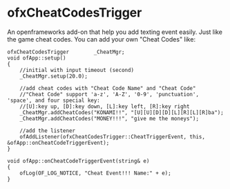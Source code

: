 ofxCheatCodesTrigger
====================

An openframeworks add-on that help you add texting event easily. Just like the game cheat codes.
You can add your own "Cheat Codes" like:

	ofxCheatCodesTrigger		_CheatMgr;
	void ofApp::setup()
	{
		//initial with input timeout (second)
		_CheatMgr.setup(20.0);
		
		//add cheat codes with "Cheat Code Name" and "Cheat Code"
		//"Cheat Code" support 'a-z', 'A-Z', '0-9', 'punctuation', 'space', and four special key:
		//[U]:key up, [D]:key down, [L]:key left, [R]:key right
		_CheatMgr.addCheatCodes("KONAMI!!", "[U][U][D][D][L][R][L][R]ba");
		_CheatMgr.addCheatCodes("MONEY!!!", "give me the moneys");
		
		//add the listener
		ofAddListener(ofxCheatCodesTrigger::CheatTriggerEvent, this, &ofApp::onCheatCodeTriggerEvent);
	}
	
	void ofApp::onCheatCodeTriggerEvent(string& e)
	{
		ofLog(OF_LOG_NOTICE, "Cheat Event!!! Name:" + e);
	}

